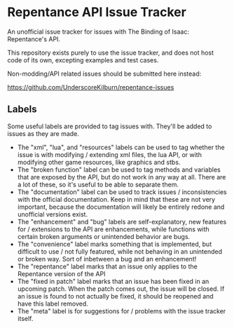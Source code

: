 # Repentance API Issue Tracker
An unofficial issue tracker for issues with The Binding of Isaac: Repentance's API.

This repository exists purely to use the issue tracker, and does not host code of its own, excepting examples and test cases.

Non-modding/API related issues should be submitted here instead:

https://github.com/UnderscoreKilburn/repentance-issues

## Labels

Some useful labels are provided to tag issues with. They'll be added to issues as they are made.

* The "xml", "lua", and "resources" labels can be used to tag whether the issue is with modifying / extending xml files, the lua API, or with modifying other game resources, like graphics and stbs.
* The "broken function" label can be used to tag methods and variables that are exposed by the API, but do not work in any way at all. There are a lot of these, so it's useful to be able to separate them.
* The "documentation" label can be used to track issues / inconsistencies with the official documentation. Keep in mind that these are not very important, because the documentation will likely be entirely redone and unofficial versions exist.
* The "enhancement" and "bug" labels are self-explanatory, new features for / extensions to the API are enhancements, while functions with certain broken arguments or unintended behavior are bugs.
* The "convenience" label marks something that is implemented, but difficult to use / not fully featured, while not behaving in an unintended or broken way. Sort of inbetween a bug and an enhancement!
* The "repentance" label marks that an issue only applies to the Repentance version of the API
* The "fixed in patch" label marks that an issue has been fixed in an upcoming patch. When the patch comes out, the issue will be closed. If an issue is found to not actually be fixed, it should be reopened and have this label removed.
* The "meta" label is for suggestions for / problems with the issue tracker itself.
